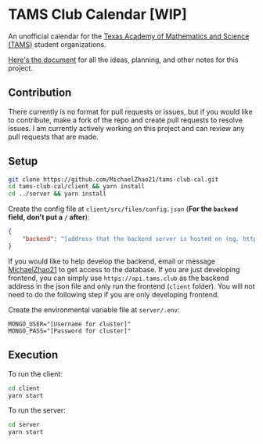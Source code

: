 # TAMS Club Calendar [WIP]

An unofficial calendar for the [Texas Academy of Mathematics and Science (TAMS)](https://tams.unt.edu/) student organizations.

[Here's the document](https://docs.google.com/document/d/1U_zqoEiplk0ODeGdMTzK1aLhz9OYFQV0FlhSI52VSBo) for all the ideas, planning, and other notes for this project.

## Contribution

There currently is no format for pull requests or issues, but if you would like to contribute, make a fork of the repo and create pull requests to resolve issues. I am currently actively working on this project and can review any pull requests that are made. 

## Setup

```bash
git clone https://github.com/MichaelZhao21/tams-club-cal.git
cd tams-club-cal/client && yarn install
cd ../server && yarn install
```

Create the config file at `client/src/files/config.json` (**For the `backend` field, don't put a `/` after**):

```json
{
    "backend": "[address that the backend server is hosted on (eg. http://localhost:5000)]"
}
```

If you would like to help develop the backend, email or message [MichaelZhao21](https://github.com/MichaelZhao21) to get access to the database. If you are just developing frontend, you can simply use `https://api.tams.club` as the backend address in the json file and only run the frontend (`client` folder). You will not need to do the following step if you are only developing frontend.

Create the environmental variable file at `server/.env`:

```.env
MONGO_USER="[Username for cluster]"
MONGO_PASS="[Password for cluster]"
```

## Execution

To run the client:

```bash
cd client
yarn start
```

To run the server:

```bash
cd server
yarn start
```
